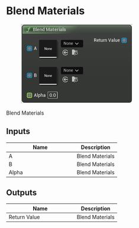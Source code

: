 # Blend Materials

<div align="left" data-full-width="false">

<figure><img src="Blend_Materials.png" alt=""><figcaption></figcaption></figure>

</div>

Blend Materials

## Inputs

<table>
<thead><tr><th width="170">Name</th><th>Description</th></tr></thead>
<tbody>
<tr><td>A</td><td>Blend Materials</td></tr>
<tr><td>B</td><td>Blend Materials</td></tr>
<tr><td>Alpha</td><td>Blend Materials</td></tr>
</tbody>
</table>

## Outputs

<table>
<thead><tr><th width="170">Name</th><th>Description</th></tr></thead>
<tbody>
<tr><td>Return Value</td><td>Blend Materials</td></tr>
</tbody>
</table>